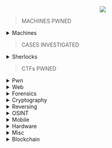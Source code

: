 <p align="center" width="100">

<img src="https://github.com/jon-brandy/hackthebox/blob/2e16911adec5955f0648267f8efe6c51d29cc5a2/Untitled120_20231005002555.png">

</p>

> MACHINES PWNED

<details>
<br>
<summary> Machines </summary>


|No.|Column 1|Column 2|Column 3|
|:-:|:-------:|:-------:|:-------:|
|1. |[Blue](https://github.com/jon-brandy/hackthebox/blob/main/Categories/Machines/Blue/README.md)|[Jerry](https://github.com/jon-brandy/hackthebox/blob/main/Categories/Machines/Jerry/README.md)|[Lame](https://github.com/jon-brandy/hackthebox/blob/main/Categories/Machines/Lame/README.md)|
|2. |[Netmon](https://github.com/jon-brandy/hackthebox/blob/main/Categories/Machines/Netmon/README.md)|[Photobomb](https://github.com/jon-brandy/hackthebox/blob/main/Categories/Machines/Photobomb/README.md)|[Precious](https://github.com/jon-brandy/hackthebox/blob/main/Categories/Machines/Precious/README.md)|
|3. |[Shoppy](https://github.com/jon-brandy/hackthebox/blob/main/Categories/Machines/Shoppy/README.md)|[Cap](https://github.com/jon-brandy/hackthebox/blob/main/Categories/Machines/Cap/README.md)|[Busqueda](https://github.com/jon-brandy/hackthebox/blob/main/Categories/Machines/Busqueda/README.md)|
|4. |[Knife](https://github.com/jon-brandy/hackthebox/blob/main/Categories/Machines/Knife/README.md)|[Bashed](https://github.com/jon-brandy/hackthebox/blob/main/Categories/Machines/Bashed/README.md)|[Shocker](https://github.com/jon-brandy/hackthebox/blob/main/Categories/Machines/Shocker/README.md)|
|5. |[Beep](https://github.com/jon-brandy/hackthebox/blob/main/Categories/Machines/Beep/README.md)|[Blocky](https://github.com/jon-brandy/hackthebox/blob/main/Categories/Machines/Blocky/README.md)|[Bank](https://github.com/jon-brandy/hackthebox/blob/main/Categories/Machines/Bank/README.md)|
|6. |[Nibbles](https://github.com/jon-brandy/hackthebox/blob/main/Categories/Machines/Nibbles/README.md)|[SteamCloud](https://github.com/jon-brandy/hackthebox/blob/main/Categories/Machines/SteamCloud/README.md)|[Keeper](https://github.com/jon-brandy/hackthebox/blob/main/Categories/Machines/Keeper/README.md)|
|7. |[Optimum](https://github.com/jon-brandy/hackthebox/blob/main/Categories/Machines/Optimum/README.md)|[Legacy](https://github.com/jon-brandy/hackthebox/blob/main/Categories/Machines/Legacy/README.md)|[Granny](https://github.com/jon-brandy/hackthebox/blob/main/Categories/Machines/Granny/README.md)|
|8. |[Grandpa](https://github.com/jon-brandy/hackthebox/blob/main/Categories/Machines/Grandpa/README.md)|[Devel](https://github.com/jon-brandy/hackthebox/blob/main/Categories/Machines/Devel/README.md)|[Horizontall](https://github.com/jon-brandy/hackthebox/blob/main/Categories/Machines/Horizontall/README.md)|
|9. |[Validation](https://github.com/jon-brandy/hackthebox/blob/main/Categories/Machines/Validation/README.md)|[Nunchucks](https://github.com/jon-brandy/hackthebox/blob/main/Categories/Machines/Nunchucks/README.md)|[Late](https://github.com/jon-brandy/hackthebox/blob/main/Categories/Machines/Late/README.md)|
|10. |[BountyHunter](https://github.com/jon-brandy/hackthebox/blob/main/Categories/Machines/BountyHunter/README.md)|[Mirai](https://github.com/jon-brandy/hackthebox/blob/main/Categories/Machines/Mirai/README.md)|[Armageddon](https://github.com/jon-brandy/hackthebox/blob/main/Categories/Machines/Armageddon/README.md)|
|11. |[Paper](https://github.com/jon-brandy/hackthebox/blob/main/Categories/Machines/Paper/README.md)|[MonitorsTwo](https://github.com/jon-brandy/hackthebox/blob/main/Categories/Machines/MonitorsTwo/README.md)|[Inject](https://github.com/jon-brandy/hackthebox/blob/main/Categories/Machines/Inject/README.md)|
|12. |[Sau](https://github.com/jon-brandy/hackthebox/blob/main/Categories/Machines/Sau/README.md)|[Pilgrimage](https://github.com/jon-brandy/hackthebox/blob/main/Categories/Machines/Pilgrimage/README.md)|[CozyHosting](https://github.com/jon-brandy/hackthebox/blob/main/Categories/Machines/CozyHosting/README.md)|
|13. |[Topology](https://github.com/jon-brandy/hackthebox/blob/main/Categories/Machines/Topology/README.md)|[Explore](https://github.com/jon-brandy/hackthebox/blob/main/Categories/Machines/Explore/README.md)|[Previse](https://github.com/jon-brandy/hackthebox/blob/main/Categories/Machines/Previse/README.md)|
|14. |[Broker](https://github.com/jon-brandy/hackthebox/blob/main/Categories/Machines/Broker/README.md)|[Delivery](https://github.com/jon-brandy/hackthebox/blob/main/Categories/Machines/Delivery/README.md)|[Codify](https://github.com/jon-brandy/hackthebox/blob/main/Categories/Machines/Codify/README.md)|
|15. |[Analytics](https://github.com/jon-brandy/hackthebox/blob/main/Categories/Machines/Analytics/README.md)|[Soccer](https://github.com/jon-brandy/hackthebox/blob/main/Categories/Machines/Soccer/README.md)|[Timelapse](https://github.com/jon-brandy/hackthebox/blob/main/Categories/Machines/Timelapse/README.md)|
|16. |[Devvortex](https://github.com/jon-brandy/hackthebox/blob/main/Categories/Machines/Devvortex/README.md)|[Return](https://github.com/jon-brandy/hackthebox/blob/main/Categories/Machines/Return/README.md)|[Irked](https://github.com/jon-brandy/hackthebox/blob/main/Categories/Machines/Irked/README.md)|
|17. |[Perfection](https://github.com/jon-brandy/hackthebox/blob/main/Categories/Machines/Perfection/README.md)|[Headless](https://github.com/jon-brandy/hackthebox/blob/main/Categories/Machines/Headless/README.md)|[Wifinetic](https://github.com/jon-brandy/hackthebox/blob/main/Categories/Machines/Wifinetic/README.md)|
|18. |[OpenAdmin](https://github.com/jon-brandy/hackthebox/blob/main/Categories/Machines/OpenAdmin/README.md)|


</details>

> CASES INVESTIGATED 



<details>
  
  ### NOTES: NO TIMELINE ACTIVITIES TABLE CREATION FOR EVERY CHALLS.

  <summary>Sherlocks</summary>
  
  |No.|SOC|DFIR|Malware Analysis|Threat Intelligence|Campaign|
  |:-:|:-:|:--:|:--------------:|:-----------------:|:------:|
  |1. |[Meerkat](https://github.com/jon-brandy/hackthebox/blob/main/Categories/Sherlocks/Meerkat/README.md)|[Bumblebee](https://github.com/jon-brandy/hackthebox/blob/main/Categories/Sherlocks/Bumblebee/README.md)|[Lockpick](https://github.com/jon-brandy/hackthebox/blob/main/Categories/Sherlocks/Lockpick/README.md)|[Constellation](https://github.com/jon-brandy/hackthebox/blob/main/Categories/Sherlocks/Constellation/README.md)|[OpTinselTrace-4](https://github.com/jon-brandy/hackthebox/blob/main/Categories/Sherlocks/OpTinselTrace-4/README.md)|
  |2. |[Litter](https://github.com/jon-brandy/hackthebox/blob/main/Categories/Sherlocks/Litter/README.md)|[Logjammer](https://github.com/jon-brandy/hackthebox/blob/main/Categories/Sherlocks/Logjammer/README.md)|[]()|
  |3. |[]()|[Hyperfiletable](https://github.com/jon-brandy/hackthebox/blob/main/Categories/Sherlocks/Hyperfiletable/README.md)||
  |4. |[]()|[Tracer](https://github.com/jon-brandy/hackthebox/blob/main/Categories/Sherlocks/Tracer/README.md)|
  |5. |[]()|[RogueOne](https://github.com/jon-brandy/hackthebox/blob/main/Categories/Sherlocks/RogueOne/README.md)|
  |6. |[]()|[Recollection](https://github.com/jon-brandy/hackthebox/blob/main/Categories/Sherlocks/Recollection/README.md)|
  |7. |[]()|[Brutus](https://github.com/jon-brandy/hackthebox/blob/main/Categories/Sherlocks/Brutus/README.md)|
  |8. |[]()|[Unit42](https://github.com/jon-brandy/hackthebox/blob/main/Categories/Sherlocks/Unit42/README.md)|
  |9. |[]()|[BFT](https://github.com/jon-brandy/hackthebox/blob/main/Categories/Sherlocks/BFT/README.md)|
  |10. |[]()|[Jingle Bell](https://github.com/jon-brandy/hackthebox/blob/main/Categories/Sherlocks/Jingle%20Bell/README.md)|
  |11. |[]()|[TickTock](https://github.com/jon-brandy/hackthebox/blob/main/Categories/Sherlocks/TickTock/README.md)|
  |12. |[]()|[Jugglin](https://github.com/jon-brandy/hackthebox/blob/main/Categories/Sherlocks/Jugglin/README.md)|
  |13. |[]()|[Ore](https://github.com/jon-brandy/hackthebox/blob/main/Categories/Sherlocks/Ore/README.md)|
  

  
  


</details>



> CTFs PWNED

<details>
<br>
<summary> Pwn </summary>


|No.|Column 1|Column 2|Column 3|
|:-:|:-------:|:-------:|:-------:|
|1. |[racecar](https://github.com/Bread-Yolk/hackthebox/tree/main/Categories/Pwn/racecar)|[You know 0xDiablos](https://github.com/Bread-Yolk/hackthebox/tree/main/Categories/Pwn/You%20know%200xDiablos)|[Jeeves](https://github.com/Bread-Yolk/hackthebox/tree/main/Categories/Pwn/Jeeves)|
|2. |[Space pirate: Entrypoint](https://github.com/Bread-Yolk/hackthebox/tree/main/Categories/Pwn/Space%20pirate%3A%20Entrypoint)|[Reg](https://github.com/Bread-Yolk/hackthebox/tree/main/Categories/Pwn/Reg)|[Space pirate: Going Deeper](https://github.com/Bread-Yolk/hackthebox/tree/main/Categories/Pwn/Space%20pirate%3A%20Going%20Deeper)|
|3. |[Bat Computer](https://github.com/Bread-Yolk/hackthebox/tree/main/Categories/Pwn/Bat%20Computer)|[Blacksmith](https://github.com/Bread-Yolk/hackthebox/tree/main/Categories/Pwn/Blacksmith)|[Shooting star](https://github.com/Bread-Yolk/hackthebox/tree/main/Categories/Pwn/Shooting%20star)|
|4. |[HTB Console](https://github.com/Bread-Yolk/hackthebox/tree/main/Categories/Pwn/HTB%20Console)|[Optimistic](https://github.com/Bread-Yolk/hackthebox/tree/main/Categories/Pwn/Optimistic)|[Restaurant](https://github.com/Bread-Yolk/hackthebox/tree/main/Categories/Pwn/Restaurant)|
|5. |[Entity](https://github.com/Bread-Yolk/hackthebox/tree/main/Categories/Pwn/Entity)|[Getting Started](https://github.com/Bread-Yolk/hackthebox/tree/main/Categories/Pwn/Getting%20Started)|[Questionnaire](https://github.com/Bread-Yolk/hackthebox/tree/main/Categories/Pwn/Questionnaire)|
|6. |[Nightmare](https://github.com/Bread-Yolk/hackthebox/blob/main/Categories/Pwn/Nightmare/README.md)|[Void](https://github.com/Bread-Yolk/hackthebox/blob/main/Categories/Pwn/Void/README.md)|[Fleet Management](https://github.com/Bread-Yolk/hackthebox/blob/main/Categories/Pwn/Fleet%20Management/README.md)|
|7. |[Vault-breaker](https://github.com/jon-brandy/hackthebox/blob/main/Categories/Pwn/Vault-breaker/README.md)|[Spooky Time](https://github.com/jon-brandy/hackthebox/blob/main/Categories/Pwn/Spooky%20Time/README.md)|[Space pirate: Retribution](https://github.com/jon-brandy/hackthebox/blob/main/Categories/Pwn/Space%20pirate%3A%20Retribution/README.md)|
|8. |[Space](https://github.com/jon-brandy/hackthebox/blob/main/Categories/Pwn/Space/README.md)|[Leet Test](https://github.com/jon-brandy/hackthebox/blob/main/Categories/Pwn/Leet%20Test/README.md)|[Trick or Deal](https://github.com/jon-brandy/hackthebox/blob/main/Categories/Pwn/Trick%20or%20Deal/README.md)|
|9. |[PwnShop](https://github.com/jon-brandy/hackthebox/blob/main/Categories/Pwn/PwnShop/README.md)|[Finale](https://github.com/jon-brandy/hackthebox/blob/main/Categories/Pwn/Finale/README.md)|[Hellhound](https://github.com/jon-brandy/hackthebox/blob/main/Categories/Pwn/Hellhound/README.md)|
|10. |[Sacred Scrolls: Revenge](https://github.com/jon-brandy/hackthebox/blob/main/Categories/Pwn/Sacred%20Scrolls%3A%20Revenge/README.md)|[Sick ROP](https://github.com/jon-brandy/hackthebox/blob/main/Categories/Pwn/Sick%20ROP/README.md)|[What does the f say?](https://github.com/jon-brandy/hackthebox/blob/main/Categories/Pwn/What%20does%20the%20f%20say%3F/README.md)|
|11. |[Bon-nie-appetit](https://github.com/jon-brandy/hackthebox/blob/main/Categories/Pwn/Bon-nie-appetit/README.md)|[Great Old Talisman](https://github.com/jon-brandy/hackthebox/blob/main/Categories/Pwn/Great%20Old%20Talisman/README.md)|[Spellbook](https://github.com/jon-brandy/hackthebox/blob/main/Categories/Pwn/Spellbook/README.md)|
|12. |[Oxidized ROP](https://github.com/jon-brandy/hackthebox/tree/main/Categories/Pwn/Oxidized%20ROP)|[Regularity](https://github.com/jon-brandy/hackthebox/blob/main/Categories/Pwn/Regularity/README.md)|[Writing on the Wall](https://github.com/jon-brandy/hackthebox/blob/main/Categories/Pwn/Writing%20on%20the%20Wall/README.md)|
|13. |[Execute](https://github.com/jon-brandy/hackthebox/blob/main/Categories/Pwn/Execute/README.md)|[Rocket Blaster XXX](https://github.com/jon-brandy/hackthebox/blob/main/Categories/Pwn/Rocket%20Blaster%20XXX/README.md)|[Sound of Silence](https://github.com/jon-brandy/hackthebox/blob/main/Categories/Pwn/Sound%20of%20Silence/README.md)|





</details>

<details>
<br>
<summary> Web </summary>
  
|No.|Column 1|Column 2|Column 3|
|:-:|:-------:|:-------:|:-------:|
|1. |[Templated](https://github.com/Bread-Yolk/hackthebox/blob/main/Categories/Web/Templated/README.md)|[LoveTok](https://github.com/Bread-Yolk/hackthebox/blob/main/Categories/Web/LoveTok/README.md)|[Phonebook](https://github.com/Bread-Yolk/hackthebox/blob/main/Categories/Web/Phonebook/README.md)|
|2. |[Spookifier](https://github.com/Bread-Yolk/hackthebox/blob/main/Categories/Web/Spookifier/README.md)|[looking glass](https://github.com/Bread-Yolk/hackthebox/blob/main/Categories/Web/looking%20glass/README.md)|[sanitize](https://github.com/Bread-Yolk/hackthebox/blob/main/Categories/Web/sanitize/README.md)|
|3. |[baby auth](https://github.com/Bread-Yolk/hackthebox/blob/main/Categories/Web/baby%20auth/README.md)|[baby BonChewerCon](https://github.com/Bread-Yolk/hackthebox/blob/main/Categories/Web/baby%20BoneChewerCon/README.md)|[Full Stack Conf](https://github.com/Bread-Yolk/hackthebox/blob/main/Categories/Web/Full%20Stack%20Conf/README.md)|
|4. |[baby interdimensional internet](https://github.com/Bread-Yolk/hackthebox/blob/main/Categories/Web/baby%20interdimensional%20internet/README.md)|[Juggling facts](https://github.com/Bread-Yolk/hackthebox/blob/main/Categories/Web/Juggling%20facts/README.md)|[baby nginxatsu](https://github.com/Bread-Yolk/hackthebox/blob/main/Categories/Web/baby%20nginxatsu/README.md)|
|5. |[baby todo or not todo](https://github.com/Bread-Yolk/hackthebox/blob/main/Categories/Web/baby%20todo%20or%20not%20todo/README.md)|[baby WAFfles order](https://github.com/Bread-Yolk/hackthebox/blob/main/Categories/Web/baby%20WAFfles%20order/README.md)|[BlinkerFluids](https://github.com/Bread-Yolk/hackthebox/blob/main/Categories/Web/BlinkerFluids/README.md)|
|6. |[Orbital](https://github.com/Bread-Yolk/hackthebox/blob/main/Categories/Web/Orbital/README.md)|[Trapped Source](https://github.com/Bread-Yolk/hackthebox/blob/main/Categories/Web/Trapped%20Source/README.md)|[Passman](https://github.com/jon-brandy/hackthebox/blob/main/Categories/Web/Passman/README.md)|
|7. |[SpookTastic](https://github.com/jon-brandy/hackthebox/blob/main/Categories/Web/SpookTastic/README.md)|[CandyVault](https://github.com/jon-brandy/hackthebox/blob/main/Categories/Web/CandyVault/README.md)|[HauntMart](https://github.com/jon-brandy/hackthebox/blob/main/Categories/Web/HauntMart/README.md)|

</details>

<details>
<br>
<summary> Forensics </summary>
  
|No.|Column 1|Column 2|Column 3|
|:-:|:-------:|:-------:|:-------:|
|1. |[Illumination](https://github.com/Bread-Yolk/hackthebox/blob/main/Categories/Forensics/Illumination/README.md)|[MarketDump](https://github.com/Bread-Yolk/hackthebox/blob/main/Categories/Forensics/MarketDump/README.md)|[Wrong Spooky Seasaon](https://github.com/Bread-Yolk/hackthebox/blob/main/Categories/Forensics/Wrong%20Spooky%20Season/README.md)|
|2. |[Marshal in the Middle](https://github.com/Bread-Yolk/hackthebox/blob/main/Categories/Forensics/Marshal%20in%20the%20Middle/README.md)|[Chase](https://github.com/Bread-Yolk/hackthebox/blob/main/Categories/Forensics/Chase/README.md)|[Event Horizon](https://github.com/Bread-Yolk/hackthebox/blob/main/Categories/Forensics/Event%20Horizon/README.md)|
|3. |[Insider](https://github.com/Bread-Yolk/hackthebox/blob/main/Categories/Forensics/Insider/README.md)|[Export](https://github.com/Bread-Yolk/hackthebox/blob/main/Categories/Forensics/Export/README.md)|[Persistence](https://github.com/Bread-Yolk/hackthebox/blob/main/Categories/Forensics/Persistence/README.md)|
|4. |[No Place To Hide](https://github.com/Bread-Yolk/hackthebox/blob/main/Categories/Forensics/No%20Place%20To%20Hide/README.md)|[Lure](https://github.com/Bread-Yolk/hackthebox/blob/main/Categories/Forensics/Lure/README.md)|[Logger](https://github.com/Bread-Yolk/hackthebox/blob/main/Categories/Forensics/Logger/README.md)|
|5. |[Halloween Invitation](https://github.com/Bread-Yolk/hackthebox/blob/main/Categories/Forensics/Halloween%20Invitation/README.md)|[Peel Back The Layers](https://github.com/Bread-Yolk/hackthebox/blob/main/Categories/Forensics/Peel%20Back%20The%20Layers/README.md)|[Reminiscent](https://github.com/Bread-Yolk/hackthebox/blob/main/Categories/Forensics/Reminiscent/README.md)|
|6. |[Intergalactic Recovery](https://github.com/Bread-Yolk/hackthebox/blob/main/Categories/Forensics/Intergalactic%20Recovery/README.md)|[Downgrade](https://github.com/Bread-Yolk/hackthebox/blob/main/Categories/Forensics/Downgrade/README.md)|[Automation](https://github.com/Bread-Yolk/hackthebox/blob/main/Categories/Forensics/Automation/README.md)|
|7. |[Perseverance](https://github.com/Bread-Yolk/hackthebox/blob/main/Categories/Forensics/Perseverance/README.md)|[Deadly Arthropod](https://github.com/Bread-Yolk/hackthebox/blob/main/Categories/Forensics/Deadly%20Arthropod/README.md)|[Keep Tryin'](https://github.com/Bread-Yolk/hackthebox/blob/main/Categories/Forensics/Keep%20Tryin'/README.md)|
|8. |[Strike Back](https://github.com/Bread-Yolk/hackthebox/blob/main/Categories/Forensics/Strike%20Back/README.md)|[Diagnostic](https://github.com/Bread-Yolk/hackthebox/blob/main/Categories/Forensics/Diagnostic/README.md)|[Fake News](https://github.com/Bread-Yolk/hackthebox/blob/main/Categories/Forensics/Fake%20News/README.md)|
|9. |[POOF](https://github.com/Bread-Yolk/hackthebox/blob/main/Categories/Forensics/POOF/README.md)|[Alien Cradle](https://github.com/Bread-Yolk/hackthebox/blob/main/Categories/Forensics/Alien%20Cradle/README.md)|[Extraterrestrial Persistence](https://github.com/Bread-Yolk/hackthebox/blob/main/Categories/Forensics/Extraterrestrial%20Persistence/README.md)|
|10. |[Artifact Of Dangerous Sighting](https://github.com/Bread-Yolk/hackthebox/blob/main/Categories/Forensics/Artifact%20Of%20Dangerous%20Sighting/README.md)|[oBfsC4t10n2](https://github.com/Bread-Yolk/hackthebox/blob/main/Categories/Forensics/oBfsC4t10n2/README.md)|[Packet Cyclone](https://github.com/Bread-Yolk/hackthebox/blob/main/Categories/Forensics/Packet%20Cyclone/README.md)|
|11. |[Scripts and Formulas](https://github.com/jon-brandy/hackthebox/blob/main/Categories/Forensics/Scripts%20and%20Formulas/README.md)|

  

</details>

<details>
<br>
<summary> Cryptography </summary>

|No.|Column 1|Column 2|Column 3|
|:-:|:-------:|:-------:|:-------:|
|1. |[BabyEncryption](https://github.com/jon-brandy/hackthebox/blob/main/Categories/Cryptography/BabyEncryption/README.md)|[xorxorxor](https://github.com/jon-brandy/hackthebox/tree/main/Categories/Cryptography/xorxorxor)|[Android in the Middle](https://github.com/jon-brandy/hackthebox/blob/main/Categories/Cryptography/Android-in-the-Middle/README.md)|
|2. |[Weak RSA](https://github.com/jon-brandy/hackthebox/blob/main/Categories/Cryptography/Weak%20RSA/README.md)|[Classic, yet complicated!](https://github.com/jon-brandy/hackthebox/blob/main/Categories/Cryptography/Classic%2C%20yet%20complicated!/README.md)|[Brainy's Cipher](https://github.com/jon-brandy/hackthebox/blob/main/Categories/Cryptography/Brainy's%20Cipher/README.md)|
|3. |[Gonna-Lift-Em-All](https://github.com/jon-brandy/hackthebox/blob/main/Categories/Cryptography/Gonna-Lift-Em-All/README.md)|[Ancient Encodings](https://github.com/jon-brandy/hackthebox/blob/main/Categories/Cryptography/Ancient%20Encodings/README.md)|[Nuclear Sale](https://github.com/Bread-Yolk/hackthebox/blob/main/Categories/Cryptography/Nuclear%20Sale/README.md)|



</details>


<details>
<br>
<summary> Reversing </summary>
  
|No.|Column 1|Column 2|Column 3|
|:-:|:-------:|:-------:|:-------:|
|1. |[Impossible Password](https://github.com/jon-brandy/hackthebox/blob/main/Categories/Reversing/Impossible%20Password/README.md)|[Bypass](https://github.com/jon-brandy/hackthebox/blob/main/Categories/Reversing/Bypass/README.md)|[Behind the Scenes](https://github.com/jon-brandy/hackthebox/blob/main/Categories/Reversing/Behind%20the%20Scenes/README.md)|
|2. |[WIDE](https://github.com/jon-brandy/hackthebox/blob/main/Categories/Reversing/WIDE/README.md)|[Baby RE](https://github.com/jon-brandy/hackthebox/blob/main/Categories/Reversing/Baby%20RE/README.md)|[You Cant C Me](https://github.com/jon-brandy/hackthebox/blob/main/Categories/Reversing/You%20Cant%20C%20Me/README.md)|
|3. |[Find The Easy Pass](https://github.com/jon-brandy/hackthebox/blob/main/Categories/Reversing/Find%20The%20Easy%20Pass/README.md)|[Baby Crypt](https://github.com/jon-brandy/hackthebox/blob/main/Categories/Reversing/Baby%20Crypt/README.md)|[Ransom](https://github.com/jon-brandy/hackthebox/blob/main/Categories/Reversing/Ransom/README.md)|
|4. |[Anti Flag](https://github.com/Bread-Yolk/hackthebox/tree/main/Categories/Reversing/Anti%20Flag)|[Ouija](https://github.com/jon-brandy/hackthebox/blob/main/Categories/Reversing/Ouija/README.md)|[Tear Or Dear](https://github.com/jon-brandy/hackthebox/blob/main/Categories/Reversing/Tear%20Or%20Dear/README.md)|
|5. |[Rebuilding](https://github.com/jon-brandy/hackthebox/blob/main/Categories/Reversing/Rebuilding/README.md)|[Teleport](https://github.com/jon-brandy/hackthebox/blob/main/Categories/Reversing/Teleport/README.md)|[Hunting License](https://github.com/jon-brandy/hackthebox/blob/main/Categories/Reversing/Hunting%20License/README.md)|
|6. |[Shattered Tablet](https://github.com/jon-brandy/hackthebox/blob/main/Categories/Reversing/Shattered%20Tablet/README.md)|||

</details>


<details>
<br>
<summary> OSINT </summary>

|No.|Column 1|Column 2|Column 3|
|:-:|:-------:|:-------:|:-------:|
|1. |[Easy Phish](https://github.com/jon-brandy/hackthebox/blob/main/Categories/OSINT/Easy%20Phish/README.md)|[Infiltration](https://github.com/jon-brandy/hackthebox/blob/main/Categories/OSINT/Infiltration/README.md)|[Money Flowz](https://github.com/jon-brandy/hackthebox/blob/main/Categories/OSINT/Money%20Flowz/README.md)|
|2. |[Missing in Action](https://github.com/jon-brandy/hackthebox/blob/main/Categories/OSINT/Missing%20in%20Action/README.md)|[ID Exposed](https://github.com/jon-brandy/hackthebox/blob/main/Categories/OSINT/ID%20Exposed/README.md)|[0ld is g0ld](https://github.com/jon-brandy/hackthebox/blob/main/Categories/OSINT/0ld%20is%20g0ld/README.md)|


</details>


</details>

<details>
<br>
<summary> Mobile </summary>

|No.|Column 1|Column 2|Column 3|
|:-:|:-------:|:-------:|:-------:|
|1. |[Cat](https://github.com/jon-brandy/hackthebox/blob/main/Categories/Mobile/Cat/README.md)|[Don't Overreact](https://github.com/jon-brandy/hackthebox/blob/main/Categories/Mobile/Don't%20Overreact/README.md)|[APKey](https://github.com/jon-brandy/hackthebox/blob/main/Categories/Mobile/APKey/README.md)|
|2. |[Pinned](https://github.com/jon-brandy/hackthebox/blob/main/Categories/Mobile/Pinned/pinned.md)|[APKrypt](https://github.com/jon-brandy/hackthebox/blob/main/Categories/Mobile/APKrypt/README.md)|[Manager](https://github.com/jon-brandy/hackthebox/blob/main/Categories/Mobile/Manager/README.md)|
|3. |[Anchored](https://github.com/jon-brandy/hackthebox/blob/main/Categories/Mobile/Anchored/README.md)|[]()|[]()|




</details>


<details>
<br>
<summary> Hardware </summary>

|No.|Column 1|Column 2|Column 3|
|:-:|:-------:|:-------:|:-------:|
|1. |[Debugging Interface](https://github.com/jon-brandy/hackthebox/blob/main/Categories/Hardware/Debugging%20Interface/README.md)|[Gawk](https://github.com/jon-brandy/hackthebox/blob/main/Categories/Hardware/Gawk/README.md)|[Photon Lockdown](https://github.com/jon-brandy/hackthebox/blob/main/Categories/Hardware/Photon%20Lockdown/README.md)|


</details>



<details>
<br>
<summary> Misc </summary>
  
|No.|Column 1|Column 2|Column 3|
|:-:|:-------:|:-------:|:-------:|
|1. |[Canvas](https://github.com/jon-brandy/hackthebox/blob/main/Categories/Misc/Canvas/README.md)|[fs0ciety](https://github.com/jon-brandy/hackthebox/blob/main/Categories/Misc/fs0ciety/README.md)|[Milkshake](https://github.com/jon-brandy/hackthebox/blob/main/Categories/Misc/Milkshake/README.md)|
|2. |[Hackerman](https://github.com/jon-brandy/hackthebox/blob/main/Categories/Misc/Hackerman/README.md)|[Da Vinci](https://github.com/jon-brandy/hackthebox/blob/main/Categories/Misc/Da%20Vinci/README.md)|[Art](https://github.com/jon-brandy/hackthebox/blob/main/Categories/Misc/Art/README.md)|
|3. |[misDIRection](https://github.com/jon-brandy/hackthebox/blob/main/Categories/Misc/misDIRection/README.md)|[Emdee five for life](https://github.com/jon-brandy/hackthebox/blob/main/Categories/Misc/Emdee%20five%20for%20life/README.md)|[The secret of a Queen](https://github.com/jon-brandy/hackthebox/blob/main/Categories/Misc/The%20secret%20of%20%20a%20Queen/README.md)|
|4. |[Eternal Loop](https://github.com/jon-brandy/hackthebox/blob/main/Categories/Misc/Eternal%20Loop/README.md)||

</details>

<details>
<br>
<summary>Blockchain</summary>
  
|No.|Column 1|Column 2|Column 3|
|:-:|:-------:|:-------:|:-------:|
|1. |[Survival of the Fittest](https://github.com/jon-brandy/hackthebox/blob/main/Categories/Blockchain/Survival%20of%20the%20Fittest/README.md)|||
  
</details>






